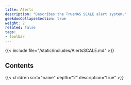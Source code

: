 ```yaml
---
title: Alerts
description: "Describes the TrueNAS SCALE alert system."
geekdocCollapseSection: true
weight: 2
related: false
tags:
- toolbar
---
```


{{< include file="/static/includes/AlertsSCALE.md" >}}

<div class="noprint">

## Contents

{{< children sort="name" depth="2" description="true" >}}

</div>
